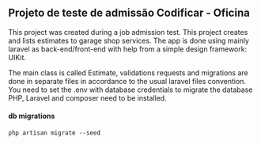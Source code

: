 ## Projeto de teste de admissão Codificar - Oficina

This project was created during a job admission test. This project creates and lists estimates to garage shop services.
The app is done using mainly laravel as back-end/front-end with help from a simple design framework: UIKit.

The main class is called Estimate, validations requests and migrations are done in separate files in accordance to the usual laravel files convention.
You need to set the .env with database credentials to migrate the database
PHP, Laravel and composer need to be installed.

#### db migrations
```
php artisan migrate --seed
```